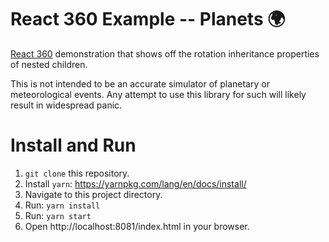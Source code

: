 # React 360 Example -- Planets 🌍

[React 360](https://github.com/facebook/react-360) demonstration that shows off the rotation inheritance properties of nested children.

This is not intended to be an accurate simulator of planetary or meteorological events. Any attempt to use this library for such will likely result in widespread panic.


# Install and Run
1. `git clone` this repository.
2. Install `yarn`: https://yarnpkg.com/lang/en/docs/install/
3. Navigate to this project directory.
4. Run: `yarn install`
5. Run: `yarn start`
6. Open http://localhost:8081/index.html in your browser.
